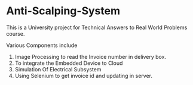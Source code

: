 # Anti-Scalping-System
This is a University project for Technical Answers to Real World Problems course.

Various Components include 
1) Image Processing to read the Invoice number in delivery box.
2) To integrate the Embedded Device to Cloud
3) Simulation Of Electrical Subsystem 
5) Using Selenium to get invoice id and updating in server.

